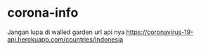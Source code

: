 # corona-info

Jangan lupa di walled garden url api nya https://coronavirus-19-api.herokuapp.com/countries/Indonesia


